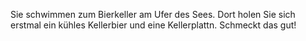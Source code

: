 Sie schwimmen zum Bierkeller am Ufer des Sees. Dort holen Sie sich erstmal ein kühles
Kellerbier und eine Kellerplattn. Schmeckt das gut!

